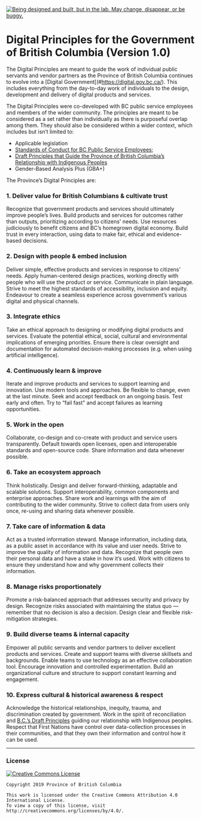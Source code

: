 <a id="devex-badge" rel="Exploration" href="https://github.com/BCDevExchange/assets/blob/master/README.md"><img alt="Being designed and built, but in the lab. May change, disappear, or be buggy." style="border-width:0" src="https://assets.bcdevexchange.org/images/badges/exploration.svg" title="Being designed and built, but in the lab. May change, disappear, or be buggy." /></a>

# Digital Principles for the Government of British Columbia (Version 1.0)

The Digital Principles are meant to guide the work of individual public servants and vendor partners as the Province of British Columbia continues to evolve into a [Digital Government[(#https://digital.gov.bc.ca/). This includes everything from the day-to-day work of individuals to the design, development and delivery of digital products and services.

The Digital Principles were co-developed with BC public service employees and members of the wider community. The principles are meant to be considered as a set rather than individually as there is purposeful overlap among them. They should also be considered within a wider context, which includes but isn’t limited to:

* Applicable legislation
* [Standards of Conduct for BC Public Service Employees](https://www2.gov.bc.ca/gov/content/careers-myhr/about-the-bc-public-service/ethics-standards-of-conduct/standards-of-conduct);
* [Draft Principles that Guide the Province of British Columbia’s Relationship with Indigenous Peoples](https://www2.gov.bc.ca/assets/gov/careers/about-the-bc-public-service/diversity-inclusion-respect/draft_principles.pdf)
* Gender-Based Analysis Plus (GBA+)

The Province’s Digital Principles are: 

### 1.       Deliver value for British Columbians & cultivate trust
Recognize that government products and services should ultimately improve people’s lives. Build products and services for outcomes rather than outputs, prioritizing according to citizens' needs. Use resources judiciously to benefit citizens and BC’s homegrown digital economy. Build trust in every interaction, using data to make fair, ethical and evidence-based decisions.

### 2.       Design with people & embed inclusion
Deliver simple, effective products and services in response to citizens' needs. Apply human-centered design practices, working directly with people who will use the product or service. Communicate in plain language. Strive to meet the highest standards of accessibility, inclusion and equity. Endeavour to create a seamless experience across government’s various digital and physical channels.

### 3.       Integrate ethics
Take an ethical approach to designing or modifying digital products and services. Evaluate the potential ethical, social, cultural and environmental implications of emerging priorities. Ensure there is clear oversight and documentation for automated decision-making processes (e.g. when using artificial intelligence).

### 4.       Continuously learn & improve
Iterate and improve products and services to support learning and innovation. Use modern tools and approaches. Be flexible to change, even at the last minute. Seek and accept feedback on an ongoing basis. Test early and often. Try to “fail fast" and accept failures as learning opportunities.

### 5.       Work in the open
Collaborate, co-design and co-create with product and service users transparently. Default towards open licenses, open and interoperable standards and open-source code. Share information and data whenever possible.

### 6.       Take an ecosystem approach
Think holistically. Design and deliver forward-thinking, adaptable and scalable solutions. Support interoperability, common components and enterprise approaches. Share work and learnings with the aim of contributing to the wider community. Strive to collect data from users only once, re-using and sharing data whenever possible. 

### 7.       Take care of information & data
Act as a trusted information steward. Manage information, including data, as a public asset in accordance with its value and user needs. Strive to improve the quality of information and data. Recognize that people own their personal data and have a stake in how it’s used. Work with citizens to ensure they understand how and why government collects their information. 

### 8.       Manage risks proportionately
Promote a risk-balanced approach that addresses security and privacy by design. Recognize risks associated with maintaining the status quo — remember that no decision is also a decision. Design clear and flexible risk-mitigation strategies.

### 9.       Build diverse teams & internal capacity
Empower all public servants and vendor partners to deliver excellent products and services. Create and support teams with diverse skillsets and backgrounds. Enable teams to use technology as an effective collaboration tool. Encourage innovation and controlled experimentation. Build an organizational culture and structure to support constant learning and engagement.

### 10.      Express cultural & historical awareness & respect
Acknowledge the historical relationships, inequity, trauma, and discrimination created by government. Work in the spirit of reconciliation and [B.C.’s Draft Principles](https://www2.gov.bc.ca/assets/gov/careers/about-the-bc-public-service/diversity-inclusion-respect/draft_principles.pdf) guiding our relationship with Indigenous peoples. Respect that First Nations have control over data-collection processes in their communities, and that they own their information and control how it can be used.

---
### License

[![Creative Commons License](https://i.creativecommons.org/l/by/4.0/88x31.png)](http://creativecommons.org/licenses/by/4.0/)

```
Copyright 2019 Province of British Columbia

This work is licensed under the Creative Commons Attribution 4.0 International License.
To view a copy of this license, visit http://creativecommons.org/licenses/by/4.0/.
```


